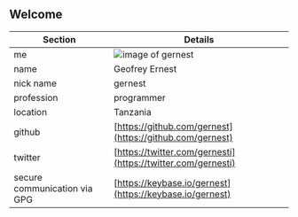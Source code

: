 ## Welcome

Section  | Details
----|----------------
me | ![image of gernest](https://avatars1.githubusercontent.com/u/6039952?v=3&s=460)
name | Geofrey Ernest
nick name | gernest
profession | programmer
location | Tanzania
github |[https://github.com/gernest](https://github.com/gernest)
twitter |[https://twitter.com/gernesti](https://twitter.com/gernesti)
secure communication via GPG |[https://keybase.io/gernest](https://keybase.io/gernest)
